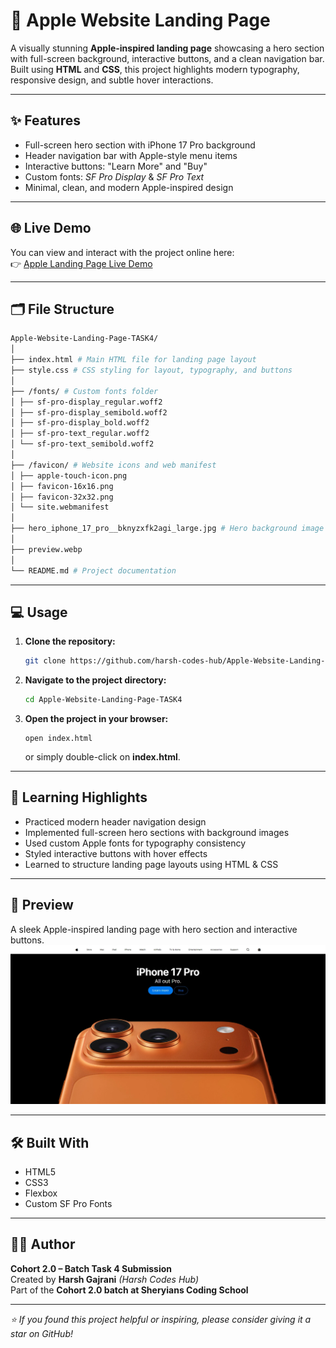 # 🍏 Apple Website Landing Page

A visually stunning **Apple-inspired landing page** showcasing a hero section with full-screen background, interactive buttons, and a clean navigation bar.  
Built using **HTML** and **CSS**, this project highlights modern typography, responsive design, and subtle hover interactions.

---

## ✨ Features

- Full-screen hero section with iPhone 17 Pro background  
- Header navigation bar with Apple-style menu items  
- Interactive buttons: "Learn More" and "Buy"  
- Custom fonts: *SF Pro Display* & *SF Pro Text*  
- Minimal, clean, and modern Apple-inspired design  

---

## 🌐 Live Demo

You can view and interact with the project online here:  
👉 [Apple Landing Page Live Demo](https://harsh-codes-hub.github.io/Apple-Website-Landing-Page-TASK4/)

---

## 🗂️ File Structure
```bash
Apple-Website-Landing-Page-TASK4/
│
├── index.html # Main HTML file for landing page layout
├── style.css # CSS styling for layout, typography, and buttons
│
├── /fonts/ # Custom fonts folder
│ ├── sf-pro-display_regular.woff2
│ ├── sf-pro-display_semibold.woff2
│ ├── sf-pro-display_bold.woff2
│ ├── sf-pro-text_regular.woff2
│ └── sf-pro-text_semibold.woff2
│
├── /favicon/ # Website icons and web manifest
│ ├── apple-touch-icon.png
│ ├── favicon-16x16.png
│ ├── favicon-32x32.png
│ └── site.webmanifest
│
├── hero_iphone_17_pro__bknyzxfk2agi_large.jpg # Hero background image
│
├── preview.webp
│
└── README.md # Project documentation
```

---

## 💻 Usage

1. **Clone the repository:**
   ```bash
   git clone https://github.com/harsh-codes-hub/Apple-Website-Landing-Page-TASK4.git
   ```
2. **Navigate to the project directory:**
   ```bash
   cd Apple-Website-Landing-Page-TASK4
   ```
3. **Open the project in your browser:**
   ```
   open index.html
   ```
   or simply double-click on **index.html**.

---

## 🧠 Learning Highlights

- Practiced modern header navigation design
- Implemented full-screen hero sections with background images
- Used custom Apple fonts for typography consistency
- Styled interactive buttons with hover effects
- Learned to structure landing page layouts using HTML & CSS

---

## 📸 Preview

A sleek Apple-inspired landing page with hero section and interactive buttons.
![Apple Landing Page Preview](./preview.webp)

---

## 🛠️ Built With

- HTML5
- CSS3
- Flexbox
- Custom SF Pro Fonts

---

## 👨‍💻 Author

**Cohort 2.0 – Batch Task 4 Submission**  
Created by **Harsh Gajrani** *(Harsh Codes Hub)*  
Part of the **Cohort 2.0 batch at Sheryians Coding School**

---

_⭐ If you found this project helpful or inspiring, please consider giving it a star on GitHub!_